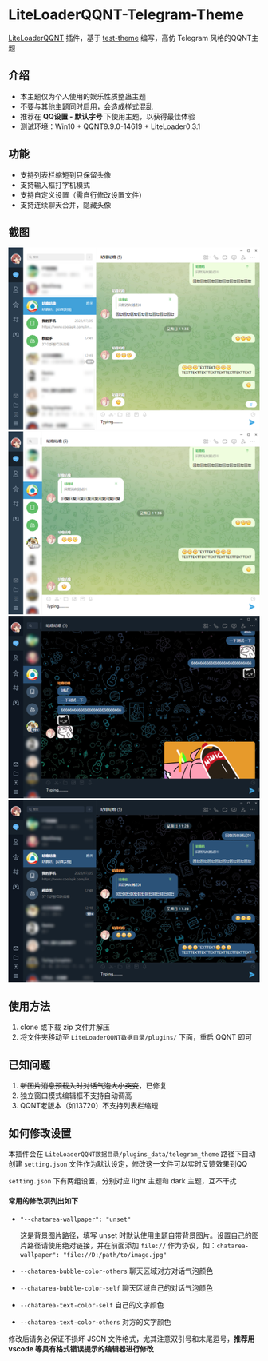 # LiteLoaderQQNT-Telegram-Theme

[LiteLoaderQQNT](https://github.com/mo-jinran/LiteLoaderQQNT) 插件，基于 [test-theme](https://github.com/mo-jinran/test-theme) 编写，高仿 Telegram 风格的QQNT主题



## 介绍

- 本主题仅为个人使用的娱乐性质整蛊主题
- 不要与其他主题同时启用，会造成样式混乱
- 推荐在 **QQ设置 - 默认字号** 下使用主题，以获得最佳体验
- 测试环境：Win10 + QQNT9.9.0-14619 + LiteLoader0.3.1



## 功能

- 支持列表栏缩短到只保留头像
- 支持输入框打字机模式
- 支持自定义设置（需自行修改设置文件）
- 支持连续聊天合并，隐藏头像



## 截图
![1.png](screenshots/1.png)
![2.png](screenshots/2.png)
![3.png](screenshots/3.png)
![4.png](screenshots/4.png)



## 使用方法

1. clone 或下载 zip 文件并解压
2. 将文件夹移动至 `LiteLoaderQQNT数据目录/plugins/` 下面，重启 QQNT 即可



## 已知问题
1. ~~新图片消息预载入时对话气泡大小突变~~，已修复
2. 独立窗口模式编辑框不支持自动调高
3. QQNT老版本（如13720）不支持列表栏缩短



## 如何修改设置
本插件会在 `LiteLoaderQQNT数据目录/plugins_data/telegram_theme` 路径下自动创建 `setting.json` 文件作为默认设定，修改这一文件可以实时反馈效果到QQ

`setting.json` 下有两组设置，分别对应 light 主题和 dark 主题，互不干扰

#### 常用的修改项列出如下

- `"--chatarea-wallpaper": "unset"`

  这是背景图片路径，填写 unset 时默认使用主题自带背景图片。设置自己的图片路径请使用绝对链接，并在前面添加 `file://` 作为协议，如：`chatarea-wallpaper": "file://D:/path/to/image.jpg"`

- `--chatarea-bubble-color-others` 聊天区域对方对话气泡颜色

- `--chatarea-bubble-color-self` 聊天区域自己的对话气泡颜色

- `--chatarea-text-color-self` 自己的文字颜色

- `--chatarea-text-color-others` 对方的文字颜色



修改后请务必保证不损坏 JSON 文件格式，尤其注意双引号和末尾逗号，**推荐用 vscode 等具有格式错误提示的编辑器进行修改**